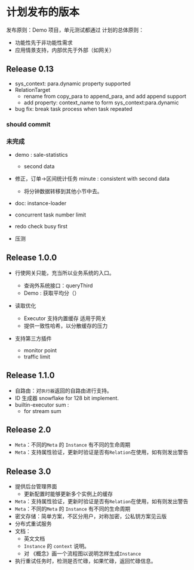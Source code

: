 # 计划发布的版本

发布原则：Demo 项目，单元测试都通过
计划的总体原则：
- 功能性先于非功能性需求
- 应用情景支持，内部优先于外部（如网关）

## Release 0.13

- sys_context: para.dynamic property supported
- RelationTarget
  - rename from copy_para to append_para, and add append support
  - add property: context_name to form sys_context:para.dynamic
- bug fix: break task process when task repeated 
  
### should commit



### 未完成


- demo : sale-statistics
  - second data

- 修正，订单->区间统计任务
    minute : consistent with second data 
    - 将分钟数据转移到其他小节中去。

- doc: instance-loader

- concurrent task number limit 
- redo check busy first

- 压测

## Release 1.0.0

- 行使网关只能，充当所以业务系统的入口。
  - 查询外系统接口：queryThird
  - Demo : 获取平均分（）
- 读取优化
  - Executor 支持内置缓存 适用于网关
  - 提供一致性哈希，以分散缓存的压力

- 支持第三方插件
  * monitor point
  * traffic limit

## Release 1.1.0


- 自路由：对`执行器`返回的自路由进行支持。
- ID 生成器 snowflake for 128 bit implement.
- builtin-executor sum :
  - for stream sum

## Release 2.0

- `Meta`：不同的`Meta` 的 `Instance` 有不同的生命周期
- `Meta`：支持属性验证，更新时验证是否有`Relation`在使用，如有则发出警告

## Release 3.0

- 提供后台管理界面
  - 更新配置时能够更新多个实例上的缓存
- `Meta`：支持属性验证，更新时验证是否有`Relation`在使用，如有则发出警告
- `Meta`：不同的`Meta` 的 `Instance` 有不同的生命周期
-  密文存储：简单方案，不区分用户，对称加密，公私钥方案见云版
- 分布式重试服务
- 文档：
  - 英文文档
  - `Instance` 的 `context` 说明。
  - 对 《概念》画一个流程图以说明怎样生成`Instance`
- 执行重试任务时，检测是否忙碌，如果忙碌，返回忙碌信息。


